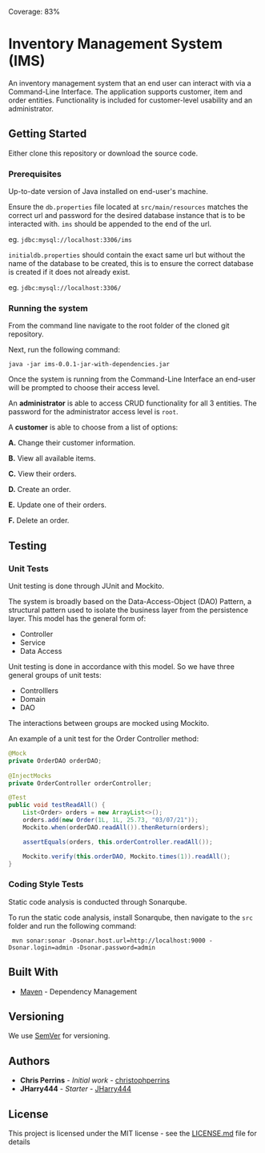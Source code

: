 Coverage: 83%
# Inventory Management System (IMS)

An inventory management system that an end user can interact with via a Command-Line Interface. The application supports customer, item and order entities. Functionality is included for customer-level usability and an administrator.	

## Getting Started

Either clone this repository or download the source code.	

### Prerequisites

Up-to-date version of Java installed on end-user's machine.	

Ensure the `db.properties` file located at `src/main/resources` matches the correct url and password for the desired database instance that is to be interacted with. `ims` should be appended to the end of the url.

eg. `jdbc:mysql://localhost:3306/ims`

`initialdb.properties` should contain the exact same url but without the name of the database to be created, this is to ensure the correct database is created if it does not already exist.

eg. `jdbc:mysql://localhost:3306/`

### Running the system

From the command line navigate to the root folder of the cloned git repository.

Next, run the following command:

```shell
java -jar ims-0.0.1-jar-with-dependencies.jar
```

Once the system is running from the Command-Line Interface an end-user will be prompted to choose their access level.		

An **administrator** is able to access CRUD functionality for all 3 entities. The password for the administrator access level is `root`.	


A **customer** is able to choose from a list of options:  


   **A.** Change their customer information.	

   **B.** View all available items.	

   **C.** View their orders.	

   **D.** Create an order.	

   **E.** Update one of their orders.	

   **F.** Delete an order.	

## Testing

### Unit Tests 

Unit testing is done through JUnit and Mockito.	

The system is broadly based on the Data-Access-Object (DAO) Pattern, a structural pattern used to isolate the business layer from the persistence layer. This model has the general form of:	

* Controller
* Service
* Data Access

Unit testing is done in accordance with this model. So we have three general groups of unit tests:

* Controlllers
* Domain
* DAO

The interactions between groups are mocked using Mockito.

An example of a unit test for the Order Controller method:

```java
@Mock
private OrderDAO orderDAO;
	
@InjectMocks
private OrderController orderController;

@Test
public void testReadAll() {
	List<Order> orders = new ArrayList<>();
	orders.add(new Order(1L, 1L, 25.73, "03/07/21"));
	Mockito.when(orderDAO.readAll()).thenReturn(orders);

	assertEquals(orders, this.orderController.readAll());

	Mockito.verify(this.orderDAO, Mockito.times(1)).readAll();
}
```

### Coding Style Tests

Static code analysis is conducted through Sonarqube. 

To run the static code analysis, install Sonarqube, then navigate to the `src` folder and run the following command:

` mvn sonar:sonar -Dsonar.host.url=http://localhost:9000 -Dsonar.login=admin -Dsonar.password=admin`

## Built With

* [Maven](https://maven.apache.org/) - Dependency Management

## Versioning

We use [SemVer](http://semver.org/) for versioning.

## Authors

* **Chris Perrins** - *Initial work* - [christophperrins](https://github.com/christophperrins)
* **JHarry444** - *Starter* - [JHarry444](https://github.com/JHarry444)

## License

This project is licensed under the MIT license - see the [LICENSE.md](LICENSE.md) file for details 


